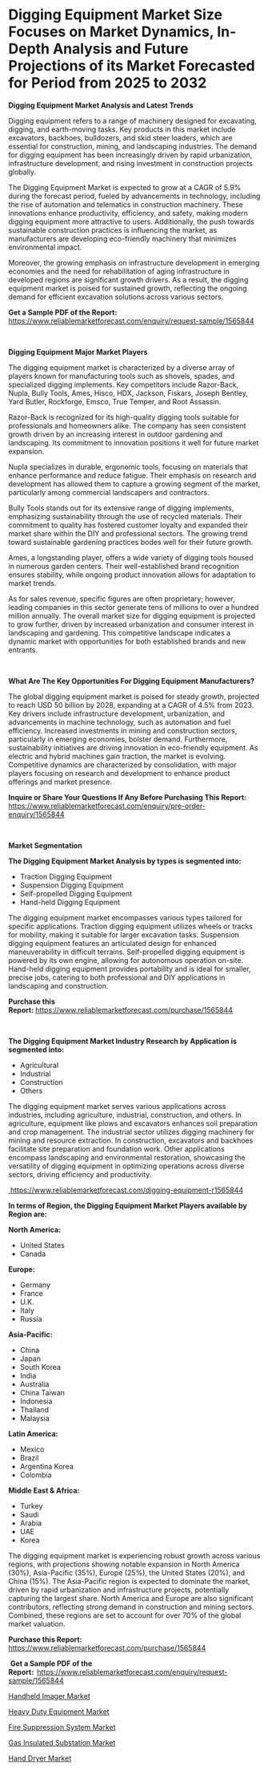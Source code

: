 <p><h1>Digging Equipment Market Size Focuses on Market Dynamics, In-Depth Analysis and Future Projections of its Market Forecasted for Period from 2025 to 2032</h1></p><p><strong>Digging Equipment Market Analysis and Latest Trends</strong></p>
<p><p>Digging equipment refers to a range of machinery designed for excavating, digging, and earth-moving tasks. Key products in this market include excavators, backhoes, bulldozers, and skid steer loaders, which are essential for construction, mining, and landscaping industries. The demand for digging equipment has been increasingly driven by rapid urbanization, infrastructure development, and rising investment in construction projects globally.</p><p>The Digging Equipment Market is expected to grow at a CAGR of 5.9% during the forecast period, fueled by advancements in technology, including the rise of automation and telematics in construction machinery. These innovations enhance productivity, efficiency, and safety, making modern digging equipment more attractive to users. Additionally, the push towards sustainable construction practices is influencing the market, as manufacturers are developing eco-friendly machinery that minimizes environmental impact.</p><p>Moreover, the growing emphasis on infrastructure development in emerging economies and the need for rehabilitation of aging infrastructure in developed regions are significant growth drivers. As a result, the digging equipment market is poised for sustained growth, reflecting the ongoing demand for efficient excavation solutions across various sectors.</p></p>
<p><strong>Get a Sample PDF of the Report:&nbsp;</strong> <a href="https://www.reliablemarketforecast.com/enquiry/request-sample/1565844?utm_campaign=1097&utm_medium=2&utm_source=Github&utm_content=ia&utm_term=16022025&utm_id=digging-equipment">https://www.reliablemarketforecast.com/enquiry/request-sample/1565844</a></p>
<p>&nbsp;</p>
<p><strong>Digging Equipment Major Market Players</strong></p>
<p><p>The digging equipment market is characterized by a diverse array of players known for manufacturing tools such as shovels, spades, and specialized digging implements. Key competitors include Razor-Back, Nupla, Bully Tools, Ames, Hisco, HDX, Jackson, Fiskars, Joseph Bentley, Yard Butler, Rockforge, Emsco, True Temper, and Root Assassin.</p><p>Razor-Back is recognized for its high-quality digging tools suitable for professionals and homeowners alike. The company has seen consistent growth driven by an increasing interest in outdoor gardening and landscaping. Its commitment to innovation positions it well for future market expansion.</p><p>Nupla specializes in durable, ergonomic tools, focusing on materials that enhance performance and reduce fatigue. Their emphasis on research and development has allowed them to capture a growing segment of the market, particularly among commercial landscapers and contractors.</p><p>Bully Tools stands out for its extensive range of digging implements, emphasizing sustainability through the use of recycled materials. Their commitment to quality has fostered customer loyalty and expanded their market share within the DIY and professional sectors. The growing trend toward sustainable gardening practices bodes well for their future growth.</p><p>Ames, a longstanding player, offers a wide variety of digging tools housed in numerous garden centers. Their well-established brand recognition ensures stability, while ongoing product innovation allows for adaptation to market trends.</p><p>As for sales revenue, specific figures are often proprietary; however, leading companies in this sector generate tens of millions to over a hundred million annually. The overall market size for digging equipment is projected to grow further, driven by increased urbanization and consumer interest in landscaping and gardening. This competitive landscape indicates a dynamic market with opportunities for both established brands and new entrants.</p></p>
<p>&nbsp;</p>
<p><strong>What Are The Key Opportunities For Digging Equipment Manufacturers?</strong></p>
<p><p>The global digging equipment market is poised for steady growth, projected to reach USD 50 billion by 2028, expanding at a CAGR of 4.5% from 2023. Key drivers include infrastructure development, urbanization, and advancements in machine technology, such as automation and fuel efficiency. Increased investments in mining and construction sectors, particularly in emerging economies, bolster demand. Furthermore, sustainability initiatives are driving innovation in eco-friendly equipment. As electric and hybrid machines gain traction, the market is evolving. Competitive dynamics are characterized by consolidation, with major players focusing on research and development to enhance product offerings and market presence.</p></p>
<p><strong>Inquire or Share Your Questions If Any Before Purchasing This Report:</strong> <a href="https://www.reliablemarketforecast.com/enquiry/pre-order-enquiry/1565844?utm_campaign=1097&utm_medium=2&utm_source=Github&utm_content=ia&utm_term=16022025&utm_id=digging-equipment">https://www.reliablemarketforecast.com/enquiry/pre-order-enquiry/1565844</a></p>
<p>&nbsp;</p>
<p><strong>Market Segmentation</strong></p>
<p><strong>The Digging Equipment Market Analysis by types is segmented into:</strong></p>
<p><ul><li>Traction Digging Equipment</li><li>Suspension Digging Equipment</li><li>Self-propelled Digging Equipment</li><li>Hand-held Digging Equipment</li></ul></p>
<p><p>The digging equipment market encompasses various types tailored for specific applications. Traction digging equipment utilizes wheels or tracks for mobility, making it suitable for larger excavation tasks. Suspension digging equipment features an articulated design for enhanced maneuverability in difficult terrains. Self-propelled digging equipment is powered by its own engine, allowing for autonomous operation on-site. Hand-held digging equipment provides portability and is ideal for smaller, precise jobs, catering to both professional and DIY applications in landscaping and construction.</p></p>
<p><strong>Purchase this Report:&nbsp;</strong><a href="https://www.reliablemarketforecast.com/purchase/1565844?utm_campaign=1097&utm_medium=2&utm_source=Github&utm_content=ia&utm_term=16022025&utm_id=digging-equipment">https://www.reliablemarketforecast.com/purchase/1565844</a></p>
<p>&nbsp;</p>
<p><strong>The Digging Equipment Market Industry Research by Application is segmented into:</strong></p>
<p><ul><li>Agricultural</li><li>Industrial</li><li>Construction</li><li>Others</li></ul></p>
<p><p>The digging equipment market serves various applications across industries, including agriculture, industrial, construction, and others. In agriculture, equipment like plows and excavators enhances soil preparation and crop management. The industrial sector utilizes digging machinery for mining and resource extraction. In construction, excavators and backhoes facilitate site preparation and foundation work. Other applications encompass landscaping and environmental restoration, showcasing the versatility of digging equipment in optimizing operations across diverse sectors, driving efficiency and productivity.</p></p>
<p><a href="https://www.reliablemarketforecast.com/digging-equipment-r1565844?utm_campaign=1097&utm_medium=2&utm_source=Github&utm_content=ia&utm_term=16022025&utm_id=digging-equipment">&nbsp;https://www.reliablemarketforecast.com/digging-equipment-r1565844</a></p>
<p><strong>In terms of Region, the Digging Equipment Market Players available by Region are:</strong></p>
<p>
    <p> <strong> North America: </strong>
        <ul>
            <li>United States</li>
            <li>Canada</li>
        </ul>
        </p> 
    <p> <strong> Europe: </strong>
        <ul>
            <li>Germany</li>
            <li>France</li>
            <li>U.K.</li>
            <li>Italy</li>
            <li>Russia</li>
        </ul>
        </p> 
    <p> <strong> Asia-Pacific: </strong>
        <ul>
            <li>China</li>
            <li>Japan</li>
            <li>South Korea</li>
            <li>India</li>
            <li>Australia</li>
            <li>China Taiwan</li>
            <li>Indonesia</li>
            <li>Thailand</li>
            <li>Malaysia</li>
        </ul>
        </p> 
    <p> <strong> Latin America: </strong>
        <ul>
            <li>Mexico</li>
            <li>Brazil</li>
            <li>Argentina Korea</li>
            <li>Colombia</li>
        </ul>
        </p> 
    <p> <strong> Middle East & Africa: </strong>
        <ul>
            <li>Turkey</li>
            <li>Saudi</li>
            <li>Arabia</li>
            <li>UAE</li>
            <li>Korea</li>
        </ul>
    </p>
    </p>
<p><p>The digging equipment market is experiencing robust growth across various regions, with projections showing notable expansion in North America (30%), Asia-Pacific (35%), Europe (25%), the United States (20%), and China (15%). The Asia-Pacific region is expected to dominate the market, driven by rapid urbanization and infrastructure projects, potentially capturing the largest share. North America and Europe are also significant contributors, reflecting strong demand in construction and mining sectors. Combined, these regions are set to account for over 70% of the global market valuation.</p></p>
<p><strong>Purchase this Report: </strong><a href="https://www.reliablemarketforecast.com/purchase/1565844?utm_campaign=1097&utm_medium=2&utm_source=Github&utm_content=ia&utm_term=16022025&utm_id=digging-equipment">https://www.reliablemarketforecast.com/purchase/1565844</a></p>
<p>&nbsp;<strong>Get a Sample PDF of the Report:&nbsp;&nbsp;</strong><a href="https://www.reliablemarketforecast.com/enquiry/request-sample/1565844?utm_campaign=1097&utm_medium=2&utm_source=Github&utm_content=ia&utm_term=16022025&utm_id=digging-equipment">https://www.reliablemarketforecast.com/enquiry/request-sample/1565844</a></p>
<p><strong></strong></p>
<p><p><a href="https://github.com/kovasovitzzg/Market-Research-Report-List-1/blob/main/handheld-imager-market.md?utm_campaign=1097&utm_medium=2&utm_source=Github&utm_content=ia&utm_term=16022025&utm_id=digging-equipment">Handheld Imager Market</a></p><p><a href="https://github.com/castoriffic/Market-Research-Report-List-5/blob/main/heavy-duty-equipment-market.md?utm_campaign=1097&utm_medium=2&utm_source=Github&utm_content=ia&utm_term=16022025&utm_id=digging-equipment">Heavy Duty Equipment Market</a></p><p><a href="https://github.com/raaschadonle/Market-Research-Report-List-1/blob/main/fire-suppression-system-market.md?utm_campaign=1097&utm_medium=2&utm_source=Github&utm_content=ia&utm_term=16022025&utm_id=digging-equipment">Fire Suppression System Market</a></p><p><a href="https://github.com/zsibaqalia/Market-Research-Report-List-1/blob/main/gas-insulated-substation-market.md?utm_campaign=1097&utm_medium=2&utm_source=Github&utm_content=ia&utm_term=16022025&utm_id=digging-equipment">Gas Insulated Substation Market</a></p><p><a href="https://github.com/palenjeppecd/Market-Research-Report-List-1/blob/main/hand-dryer-market.md?utm_campaign=1097&utm_medium=2&utm_source=Github&utm_content=ia&utm_term=16022025&utm_id=digging-equipment">Hand Dryer Market</a></p></p>